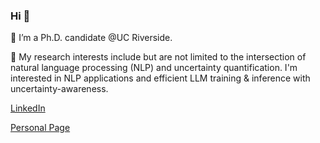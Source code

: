 ### Hi 👋

<!--
**yul091/yul091** is a ✨ _special_ ✨ repository because its `README.md` (this file) appears on your GitHub profile.

Here are some ideas to get you started:

- 🔭 I’m currently working on ...
- 🌱 I’m currently learning ...
- 👯 I’m looking to collaborate on ...
- 🤔 I’m looking for help with ...
- 💬 Ask me about ...
- 📫 How to reach me: ...
- 😄 Pronouns: ...
- ⚡ Fun fact: ...
-->

🔭 I’m a Ph.D. candidate @UC Riverside.

🌱 My research interests include but are not limited to the intersection of natural language processing (NLP) and uncertainty quantification. I'm interested in NLP applications and efficient LLM training & inference with uncertainty-awareness.

<a href="https://www.linkedin.com/in/yufei-li-ethan/">LinkedIn</a>

<a href="https://yul091.github.io/liyufei.me/">Personal Page</a>

